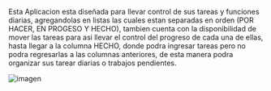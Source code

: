 Esta Aplicacion esta diseñada para llevar control de sus tareas y funciones diarias, agregandolas en listas las cuales estan separadas en orden (POR HACER, EN PROGESO Y HECHO), tambien cuenta con la disponibilidad de mover las tareas para asi llevar el control del progreso de cada una de ellas, hasta llegar a la columna HECHO, donde podra ingresar tareas pero no podra regresarlas a las columnas anteriores, de esta manera podra organizar sus tarear diarias o trabajos pendientes. 

![imagen](https://user-images.githubusercontent.com/98499641/186975993-85c2a814-b679-4a46-9283-f53e2496a8d6.png)

